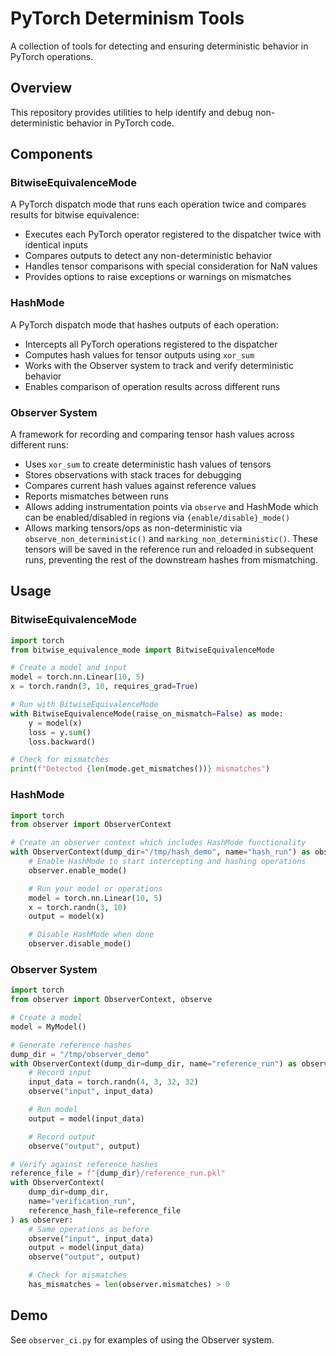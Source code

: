 # PyTorch Determinism Tools

A collection of tools for detecting and ensuring deterministic behavior in PyTorch operations.

## Overview

This repository provides utilities to help identify and debug non-deterministic behavior in PyTorch code.

## Components

### BitwiseEquivalenceMode

A PyTorch dispatch mode that runs each operation twice and compares results for bitwise equivalence:

- Executes each PyTorch operator registered to the dispatcher twice with identical inputs
- Compares outputs to detect any non-deterministic behavior
- Handles tensor comparisons with special consideration for NaN values
- Provides options to raise exceptions or warnings on mismatches

### HashMode

A PyTorch dispatch mode that hashes outputs of each operation:

- Intercepts all PyTorch operations registered to the dispatcher 
- Computes hash values for tensor outputs using `xor_sum`
- Works with the Observer system to track and verify deterministic behavior
- Enables comparison of operation results across different runs


### Observer System

A framework for recording and comparing tensor hash values across different runs:

- Uses `xor_sum` to create deterministic hash values of tensors
- Stores observations with stack traces for debugging
- Compares current hash values against reference values
- Reports mismatches between runs
- Allows adding instrumentation points via `observe` and HashMode which can be enabled/disabled in regions via `{enable/disable}_mode()`
- Allows marking tensors/ops as non-deterministic via `observe_non_deterministic()` and `marking_non_deterministic()`. These tensors will be saved in the reference run and reloaded in subsequent runs,
preventing the rest of the downstream hashes from mismatching.

## Usage

### BitwiseEquivalenceMode

```python
import torch
from bitwise_equivalence_mode import BitwiseEquivalenceMode

# Create a model and input
model = torch.nn.Linear(10, 5)
x = torch.randn(3, 10, requires_grad=True)

# Run with BitwiseEquivalenceMode
with BitwiseEquivalenceMode(raise_on_mismatch=False) as mode:
    y = model(x)
    loss = y.sum()
    loss.backward()

# Check for mismatches
print(f"Detected {len(mode.get_mismatches())} mismatches")
```

### HashMode

```python
import torch
from observer import ObserverContext

# Create an observer context which includes HashMode functionality
with ObserverContext(dump_dir="/tmp/hash_demo", name="hash_run") as observer:
    # Enable HashMode to start intercepting and hashing operations
    observer.enable_mode()

    # Run your model or operations
    model = torch.nn.Linear(10, 5)
    x = torch.randn(3, 10)
    output = model(x)

    # Disable HashMode when done
    observer.disable_mode()
```

### Observer System

```python
import torch
from observer import ObserverContext, observe

# Create a model
model = MyModel()

# Generate reference hashes
dump_dir = "/tmp/observer_demo"
with ObserverContext(dump_dir=dump_dir, name="reference_run") as observer:
    # Record input
    input_data = torch.randn(4, 3, 32, 32)
    observe("input", input_data)

    # Run model
    output = model(input_data)

    # Record output
    observe("output", output)

# Verify against reference hashes
reference_file = f"{dump_dir}/reference_run.pkl"
with ObserverContext(
    dump_dir=dump_dir,
    name="verification_run",
    reference_hash_file=reference_file
) as observer:
    # Same operations as before
    observe("input", input_data)
    output = model(input_data)
    observe("output", output)

    # Check for mismatches
    has_mismatches = len(observer.mismatches) > 0
```

## Demo

See `observer_ci.py` for examples of using the Observer system.

